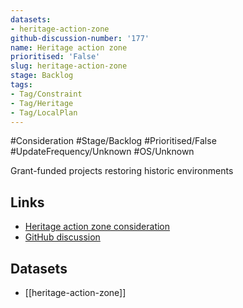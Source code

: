 ```yaml
---
datasets:
- heritage-action-zone
github-discussion-number: '177'
name: Heritage action zone
prioritised: 'False'
slug: heritage-action-zone
stage: Backlog
tags:
- Tag/Constraint
- Tag/Heritage
- Tag/LocalPlan
---
```


#Consideration #Stage/Backlog #Prioritised/False #UpdateFrequency/Unknown #OS/Unknown

Grant-funded projects restoring historic environments

## Links

* [Heritage action zone consideration](https://design.planning.data.gov.uk/planning-consideration/heritage-action-zone)
* [GitHub discussion](https://github.com/digital-land/data-standards-backlog/discussions/177)

## Datasets

* [[heritage-action-zone]]